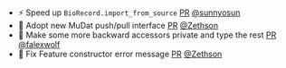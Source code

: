 - ⚡️ Speed up `BioRecord.import_from_source` [PR](https://github.com/laminlabs/lamindb/pull/1808) [@sunnyosun](https://github.com/sunnyosun)
- 🎨 Adopt new MuDat push/pull interface [PR](https://github.com/laminlabs/lamindb/pull/1807) [@Zethson](https://github.com/Zethson)
- 🎨 Make some more backward accessors private and type the rest [PR](https://github.com/laminlabs/lamindb/pull/1805) [@falexwolf](https://github.com/falexwolf)
- 🐛 Fix Feature constructor error message [PR](https://github.com/laminlabs/lamindb/pull/1804) [@Zethson](https://github.com/Zethson)
